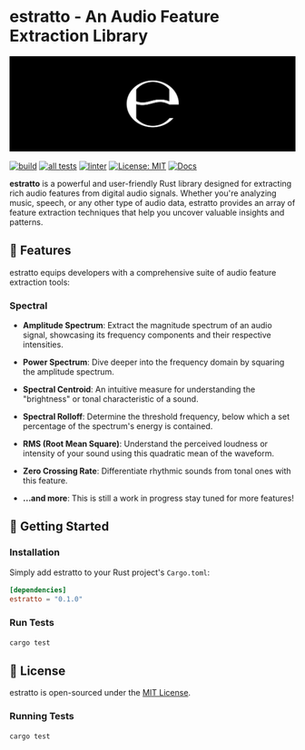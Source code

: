 # estratto - An Audio Feature Extraction Library

![estratto Logo](logo-banner.png)

[![build](https://github.com/AmberJBlue/estratto/actions/workflows/build.yml/badge.svg?branch=main)](https://github.com/AmberJBlue/estratto/actions/workflows/build.yml)
[![all tests](https://github.com/AmberJBlue/estratto/actions/workflows/test.yml/badge.svg)](https://github.com/AmberJBlue/estratto/actions/workflows/test.yml)
[![linter](https://github.com/AmberJBlue/estratto/actions/workflows/lint.yml/badge.svg)](https://github.com/AmberJBlue/estratto/actions/workflows/lint.yml)
[![License: MIT](https://img.shields.io/badge/license-MIT-blue.svg)](https://opensource.org/licenses/MIT)
[![Docs](https://img.shields.io/badge/docs-latest-blue.svg)](link-to-your-documentation-if-any)

**estratto** is a powerful and user-friendly Rust library designed for extracting rich audio features from digital audio signals. Whether you're analyzing music, speech, or any other type of audio data, estratto provides an array of feature extraction techniques that help you uncover valuable insights and patterns.

## 🎵 Features

estratto equips developers with a comprehensive suite of audio feature extraction tools:

### Spectral

- **Amplitude Spectrum**: Extract the magnitude spectrum of an audio signal, showcasing its frequency components and their respective intensities.

- **Power Spectrum**: Dive deeper into the frequency domain by squaring the amplitude spectrum.

- **Spectral Centroid**: An intuitive measure for understanding the "brightness" or tonal characteristic of a sound.

- **Spectral Rolloff**: Determine the threshold frequency, below which a set percentage of the spectrum's energy is contained.

- **RMS (Root Mean Square)**: Understand the perceived loudness or intensity of your sound using this quadratic mean of the waveform.

- **Zero Crossing Rate**: Differentiate rhythmic sounds from tonal ones with this feature.

- **...and more**: This is still a work in progress stay tuned for more features!

## 🚀 Getting Started

### Installation

Simply add estratto to your Rust project's `Cargo.toml`:

```toml
[dependencies]
estratto = "0.1.0"
```

### Run Tests

```sh
cargo test
```

## 📜 License

estratto is open-sourced under the [MIT License](https://opensource.org/licenses/MIT).

### Running Tests

```sh
cargo test
```
